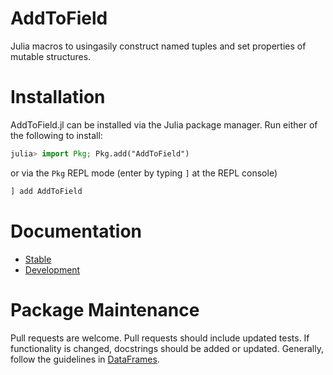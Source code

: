 # AddToField

Julia macros to usingasily construct named tuples and set properties of mutable structures. 

# Installation 

AddToField.jl can be installed via the Julia package manager. Run either of the following to install:

```julia
julia> import Pkg; Pkg.add("AddToField")
```

or via the `Pkg` REPL mode (enter by typing `]` at the REPL console)

```julia
] add AddToField
```

# Documentation

* [Stable](https://pdeffebach.github.io/AddToField.jl/stable)
* [Development](https://pdeffebach.github.io/AddToField.jl/stable)

# Package Maintenance

Pull requests are welcome. Pull requests should include updated tests. If
functionality is changed, docstrings should be added or updated. Generally,
follow the guidelines in
[DataFrames](https://github.com/JuliaData/DataFrames.jl/blob/master/CONTRIBUTING.md).

